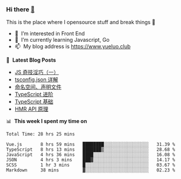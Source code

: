 ### Hi there <a href="https://www.yueluo.club/"> 👋 </a>
This is the place where I opensource stuff and break things :rofl:

- 👀 &nbsp;I’m interested in Front End
- 🌱 &nbsp;I’m currently learning Javascript, Go
- 📫 &nbsp;My blog address is https://www.yueluo.club

📕 &nbsp;**Latest Blog Posts**

<!-- BLOG-POST-LIST:START -->
- [JS 奇技淫巧（一）](https://www.yueluo.club/detail?articleId=629db9041b72002733d9fd22)
- [tsconfig.json 详解](https://www.yueluo.club/detail?articleId=629b08811b72002733d9ecfb)
- [命名空间、声明文件](https://www.yueluo.club/detail?articleId=6298268b1b72002733d9dc73)
- [TypeScript 进阶](https://www.yueluo.club/detail?articleId=62940d421b72002733d9c606)
- [TypeScript 基础](https://www.yueluo.club/detail?articleId=628e2de01b72002733d9a4ae)
- [HMR API 原理](https://www.yueluo.club/detail?articleId=628986d265e52c438840ec8b)
<!-- BLOG-POST-LIST:END -->

📊 &nbsp;**This week I spent my time on**

<!--START_SECTION:waka-->

```text
Total Time: 28 hrs 25 mins

Vue.js       8 hrs 59 mins   ████████░░░░░░░░░░░░░░░░░   31.39 %
TypeScript   8 hrs 13 mins   ███████▒░░░░░░░░░░░░░░░░░   28.68 %
JavaScript   4 hrs 36 mins   ████░░░░░░░░░░░░░░░░░░░░░   16.08 %
JSON         4 hrs 3 mins    ███▓░░░░░░░░░░░░░░░░░░░░░   14.17 %
SCSS         1 hr 3 mins     █░░░░░░░░░░░░░░░░░░░░░░░░   03.67 %
Markdown     38 mins         ▓░░░░░░░░░░░░░░░░░░░░░░░░   02.23 %
```

<!--END_SECTION:waka-->